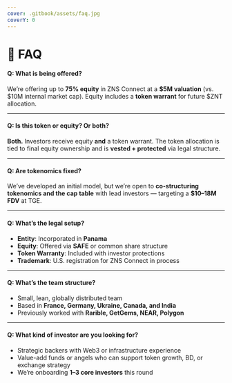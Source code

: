 ```yaml
---
cover: .gitbook/assets/faq.jpg
coverY: 0
---
```


# 🦊 FAQ

#### Q: What is being offered?

We’re offering up to **75% equity** in ZNS Connect at a **$5M valuation** (vs. $10M internal market cap). Equity includes a **token warrant** for future $ZNT allocation.

***

#### Q: Is this token or equity? Or both?

**Both.** Investors receive equity **and** a token warrant. The token allocation is tied to final equity ownership and is **vested + protected** via legal structure.

***

#### Q: Are tokenomics fixed?

We’ve developed an initial model, but we’re open to **co-structuring tokenomics and the cap table** with lead investors — targeting a **$10–18M FDV** at TGE.

***

#### Q: What’s the legal setup?

* **Entity**: Incorporated in **Panama**
* **Equity**: Offered via **SAFE** or common share structure
* **Token Warranty**: Included with investor protections
* **Trademark**: U.S. registration for ZNS Connect in process

***

#### Q: What’s the team structure?

* Small, lean, globally distributed team
* Based in **France, Germany, Ukraine, Canada, and India**
* Previously worked with **Rarible, GetGems, NEAR, Polygon**

***

#### Q: What kind of investor are you looking for?

* Strategic backers with Web3 or infrastructure experience
* Value-add funds or angels who can support token growth, BD, or exchange strategy
* We’re onboarding **1–3 core investors** this round
